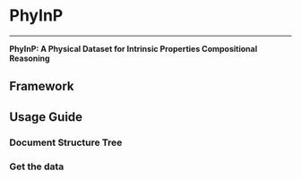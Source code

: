 # PhyInP
---
**PhyInP: A Physical Dataset for Intrinsic Properties Compositional Reasoning**

## Framework

## Usage Guide

###  Document Structure Tree

### Get the data


